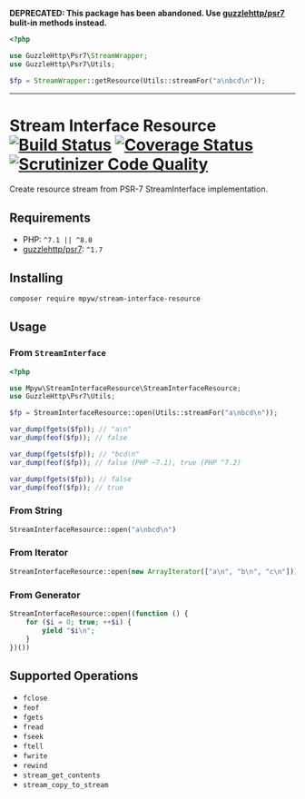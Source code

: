 **DEPRECATED: This package has been abandoned. Use [guzzlehttp/psr7](https://github.com/guzzle/psr7) bulit-in methods instead.**

```php
<?php

use GuzzleHttp\Psr7\StreamWrapper;
use GuzzleHttp\Psr7\Utils;

$fp = StreamWrapper::getResource(Utils::streamFor("a\nbcd\n"));
```

-----

# Stream Interface Resource [![Build Status](https://github.com/mpyw/stream-interface-resource/actions/workflows/ci.yml/badge.svg?branch=master)](https://github.com/mpyw/stream-interface-resource/actions) [![Coverage Status](https://coveralls.io/repos/github/mpyw/stream-interface-resource/badge.svg?branch=master)](https://coveralls.io/github/mpyw/stream-interface-resource?branch=master) [![Scrutinizer Code Quality](https://scrutinizer-ci.com/g/mpyw/stream-interface-resource/badges/quality-score.png?b=master)](https://scrutinizer-ci.com/g/mpyw/stream-interface-resource/?branch=master)

Create resource stream from PSR-7 StreamInterface implementation.

## Requirements

- PHP: `^7.1 || ^8.0`
- [guzzlehttp/psr7](https://github.com/guzzle/psr7): `^1.7`

## Installing

```bash
composer require mpyw/stream-interface-resource
```

## Usage

### From `StreamInterface`

```php
<?php

use Mpyw\StreamInterfaceResource\StreamInterfaceResource;
use GuzzleHttp\Psr7\Utils;

$fp = StreamInterfaceResource::open(Utils::streamFor("a\nbcd\n"));

var_dump(fgets($fp)); // "a\n"
var_dump(feof($fp)); // false

var_dump(fgets($fp)); // "bcd\n"
var_dump(feof($fp)); // false (PHP ~7.1), true (PHP ^7.2)

var_dump(fgets($fp)); // false
var_dump(feof($fp)); // true
```


### From String

```php
StreamInterfaceResource::open("a\nbcd\n")
```

### From Iterator

```php
StreamInterfaceResource::open(new ArrayIterator(["a\n", "b\n", "c\n"]))
```

### From Generator

```php
StreamInterfaceResource::open((function () {
    for ($i = 0; true; ++$i) {
        yield "$i\n";
    }
})())
```

## Supported Operations

- `fclose`
- `feof`
- `fgets`
- `fread`
- `fseek`
- `ftell`
- `fwrite`
- `rewind`
- `stream_get_contents`
- `stream_copy_to_stream`
